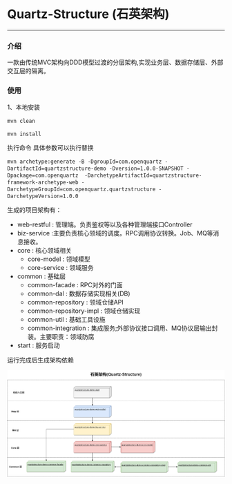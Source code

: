# Quartz-Structure (石英架构) 

-----

### 介绍

一款由传统MVC架构向DDD模型过渡的分层架构,实现业务层、数据存储层、外部交互层的隔离。

### 使用

1、本地安装
```shell
mvn clean
```
```shell
mvn install
```

执行命令
具体参数可以执行替换
```shell
mvn archetype:generate -B -DgroupId=com.openquartz -DartifactId=quartzstructure-demo -Dversion=1.0.0-SNAPSHOT -Dpackage=com.openquartz  -DarchetypeArtifactId=quartzstructure-framework-archetype-web -DarchetypeGroupId=com.openquartz.quartzstructure -DarchetypeVersion=1.0.0
```

生成的项目架构有：

-  web-restful : 管理端。负责鉴权等以及各种管理端接口Controller 
-  biz-service :主要负责核心领域的调度。RPC调用协议转换。Job、MQ等消息接收。
-  core : 核心领域相关
    - core-model : 领域模型
    - core-service : 领域服务
-  common : 基础层
    - common-facade :  RPC对外的门面
    - common-dal : 数据存储实现相关(DB)
    - common-repository : 领域仓储API
    - common-repository-impl : 领域仓储实现
    - common-util : 基础工具设施
    - common-integration : 集成服务;外部协议接口调用、MQ协议层输出封装。主要职责：领域防腐 
- start : 服务启动


运行完成后生成架构依赖

![石英架构](./doc/image/QuartzStructure.png)